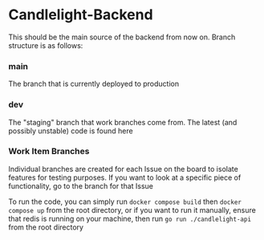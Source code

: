 # Candlelight-Backend

This should be the main source of the backend from now on. Branch structure is as follows:

### main
The branch that is currently deployed to production

### dev
The "staging" branch that work branches come from. The latest (and possibly unstable) code is found here

### Work Item Branches
Individual branches are created for each Issue on the board to isolate features for testing purposes. If you want to look at a specific piece of functionality, go to the branch for that Issue

To run the code, you can simply run `docker compose build` then `docker compose up` from the root directory, or if you want to run it manually, ensure that redis is running on your machine, then run `go run ./candlelight-api` from the root directory

